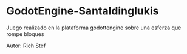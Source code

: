 # GodotEngine-Santaldinglukis
Juego realizado en la plataforma godottengine sobre una esferza que rompe bloques 

Autor: Rich Stef
